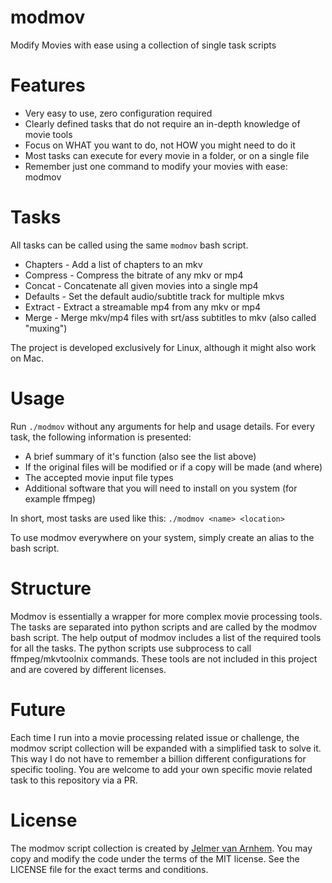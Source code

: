 modmov
======

Modify Movies with ease using a collection of single task scripts

# Features

- Very easy to use, zero configuration required
- Clearly defined tasks that do not require an in-depth knowledge of movie tools
- Focus on WHAT you want to do, not HOW you might need to do it
- Most tasks can execute for every movie in a folder, or on a single file
- Remember just one command to modify your movies with ease: modmov

# Tasks

All tasks can be called using the same `modmov` bash script.

- Chapters - Add a list of chapters to an mkv
- Compress - Compress the bitrate of any mkv or mp4
- Concat - Concatenate all given movies into a single mp4
- Defaults - Set the default audio/subtitle track for multiple mkvs
- Extract - Extract a streamable mp4 from any mkv or mp4
- Merge - Merge mkv/mp4 files with srt/ass subtitles to mkv (also called "muxing")

The project is developed exclusively for Linux, although it might also work on Mac.

# Usage

Run `./modmov` without any arguments for help and usage details.
For every task, the following information is presented:

- A brief summary of it's function (also see the list above)
- If the original files will be modified or if a copy will be made (and where)
- The accepted movie input file types
- Additional software that you will need to install on you system (for example ffmpeg)

In short, most tasks are used like this: `./modmov <name> <location>`

To use modmov everywhere on your system, simply create an alias to the bash script.

# Structure

Modmov is essentially a wrapper for more complex movie processing tools.
The tasks are separated into python scripts and are called by the modmov bash script.
The help output of modmov includes a list of the required tools for all the tasks.
The python scripts use subprocess to call ffmpeg/mkvtoolnix commands.
These tools are not included in this project and are covered by different licenses.

# Future

Each time I run into a movie processing related issue or challenge,
the modmov script collection will be expanded with a simplified task to solve it.
This way I do not have to remember a billion different configurations for specific tooling.
You are welcome to add your own specific movie related task to this repository via a PR.

# License

The modmov script collection is created by [Jelmer van Arnhem](https://github.com/Jelmerro).
You may copy and modify the code under the terms of the MIT license.
See the LICENSE file for the exact terms and conditions.
